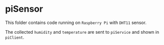 # piSensor

This folder contains code running on `Raspberry Pi` with `DHT11` sensor.

The collected `humidity` and `temperature` are sent to `piService` and shown in `piClient`.
